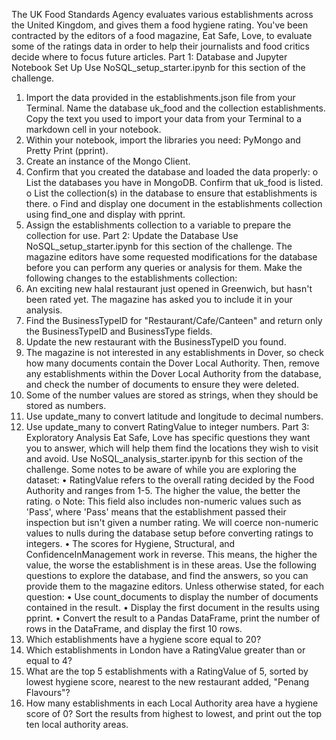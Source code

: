 The UK Food Standards Agency evaluates various establishments across the United Kingdom, and gives them a food hygiene rating. You've been contracted by the editors of a food magazine, Eat Safe, Love, to evaluate some of the ratings data in order to help their journalists and food critics decide where to focus future articles.
Part 1: Database and Jupyter Notebook Set Up
Use NoSQL_setup_starter.ipynb for this section of the challenge.
1.	Import the data provided in the establishments.json file from your Terminal. Name the database uk_food and the collection establishments. Copy the text you used to import your data from your Terminal to a markdown cell in your notebook.
2.	Within your notebook, import the libraries you need: PyMongo and Pretty Print (pprint).
3.	Create an instance of the Mongo Client.
4.	Confirm that you created the database and loaded the data properly:
o	List the databases you have in MongoDB. Confirm that uk_food is listed.
o	List the collection(s) in the database to ensure that establishments is there.
o	Find and display one document in the establishments collection using find_one and display with pprint.
5.	Assign the establishments collection to a variable to prepare the collection for use.
Part 2: Update the Database
Use NoSQL_setup_starter.ipynb for this section of the challenge.
The magazine editors have some requested modifications for the database before you can perform any queries or analysis for them. Make the following changes to the establishments collection:
1.	An exciting new halal restaurant just opened in Greenwich, but hasn't been rated yet. The magazine has asked you to include it in your analysis. 
2.	Find the BusinessTypeID for "Restaurant/Cafe/Canteen" and return only the BusinessTypeID and BusinessType fields.
3.	Update the new restaurant with the BusinessTypeID you found.
4.	The magazine is not interested in any establishments in Dover, so check how many documents contain the Dover Local Authority. Then, remove any establishments within the Dover Local Authority from the database, and check the number of documents to ensure they were deleted.
5.	Some of the number values are stored as strings, when they should be stored as numbers.
1.	Use update_many to convert latitude and longitude to decimal numbers.
2.	Use update_many to convert RatingValue to integer numbers.
Part 3: Exploratory Analysis
Eat Safe, Love has specific questions they want you to answer, which will help them find the locations they wish to visit and avoid.
Use NoSQL_analysis_starter.ipynb for this section of the challenge.
Some notes to be aware of while you are exploring the dataset:
•	RatingValue refers to the overall rating decided by the Food Authority and ranges from 1-5. The higher the value, the better the rating.
o	Note: This field also includes non-numeric values such as 'Pass', where 'Pass' means that the establishment passed their inspection but isn't given a number rating. We will coerce non-numeric values to nulls during the database setup before converting ratings to integers.
•	The scores for Hygiene, Structural, and ConfidenceInManagement work in reverse. This means, the higher the value, the worse the establishment is in these areas.
Use the following questions to explore the database, and find the answers, so you can provide them to the magazine editors.
Unless otherwise stated, for each question:
•	Use count_documents to display the number of documents contained in the result.
•	Display the first document in the results using pprint.
•	Convert the result to a Pandas DataFrame, print the number of rows in the DataFrame, and display the first 10 rows.
1.	Which establishments have a hygiene score equal to 20?
2.	Which establishments in London have a RatingValue greater than or equal to 4?
3.	What are the top 5 establishments with a RatingValue of 5, sorted by lowest hygiene score, nearest to the new restaurant added, "Penang Flavours"?
4.	How many establishments in each Local Authority area have a hygiene score of 0? Sort the results from highest to lowest, and print out the top ten local authority areas.

